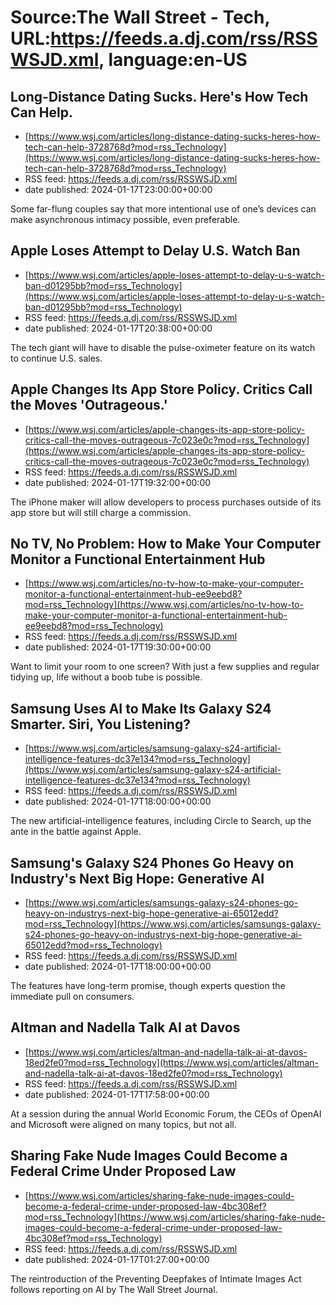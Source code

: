 # Source:The Wall Street - Tech, URL:https://feeds.a.dj.com/rss/RSSWSJD.xml, language:en-US

## Long-Distance Dating Sucks. Here's How Tech Can Help.
 - [https://www.wsj.com/articles/long-distance-dating-sucks-heres-how-tech-can-help-3728768d?mod=rss_Technology](https://www.wsj.com/articles/long-distance-dating-sucks-heres-how-tech-can-help-3728768d?mod=rss_Technology)
 - RSS feed: https://feeds.a.dj.com/rss/RSSWSJD.xml
 - date published: 2024-01-17T23:00:00+00:00

Some far-flung couples say that more intentional use of one’s devices can make asynchronous intimacy possible, even preferable.

## Apple Loses Attempt to Delay U.S. Watch Ban
 - [https://www.wsj.com/articles/apple-loses-attempt-to-delay-u-s-watch-ban-d01295bb?mod=rss_Technology](https://www.wsj.com/articles/apple-loses-attempt-to-delay-u-s-watch-ban-d01295bb?mod=rss_Technology)
 - RSS feed: https://feeds.a.dj.com/rss/RSSWSJD.xml
 - date published: 2024-01-17T20:38:00+00:00

The tech giant will have to disable the pulse-oximeter feature on its watch to continue U.S. sales.

## Apple Changes Its App Store Policy. Critics Call the Moves 'Outrageous.'
 - [https://www.wsj.com/articles/apple-changes-its-app-store-policy-critics-call-the-moves-outrageous-7c023e0c?mod=rss_Technology](https://www.wsj.com/articles/apple-changes-its-app-store-policy-critics-call-the-moves-outrageous-7c023e0c?mod=rss_Technology)
 - RSS feed: https://feeds.a.dj.com/rss/RSSWSJD.xml
 - date published: 2024-01-17T19:32:00+00:00

The iPhone maker will allow developers to process purchases outside of its app store but will still charge a commission.

## No TV, No Problem: How to Make Your Computer Monitor a Functional Entertainment Hub
 - [https://www.wsj.com/articles/no-tv-how-to-make-your-computer-monitor-a-functional-entertainment-hub-ee9eebd8?mod=rss_Technology](https://www.wsj.com/articles/no-tv-how-to-make-your-computer-monitor-a-functional-entertainment-hub-ee9eebd8?mod=rss_Technology)
 - RSS feed: https://feeds.a.dj.com/rss/RSSWSJD.xml
 - date published: 2024-01-17T19:30:00+00:00

Want to limit your room to one screen? With just a few supplies and regular tidying up, life without a boob tube is possible.

## Samsung Uses AI to Make Its Galaxy S24 Smarter. Siri, You Listening?
 - [https://www.wsj.com/articles/samsung-galaxy-s24-artificial-intelligence-features-dc37e134?mod=rss_Technology](https://www.wsj.com/articles/samsung-galaxy-s24-artificial-intelligence-features-dc37e134?mod=rss_Technology)
 - RSS feed: https://feeds.a.dj.com/rss/RSSWSJD.xml
 - date published: 2024-01-17T18:00:00+00:00

The new artificial-intelligence features, including Circle to Search, up the ante in the battle against Apple.

## Samsung's Galaxy S24 Phones Go Heavy on Industry's Next Big Hope: Generative AI
 - [https://www.wsj.com/articles/samsungs-galaxy-s24-phones-go-heavy-on-industrys-next-big-hope-generative-ai-65012edd?mod=rss_Technology](https://www.wsj.com/articles/samsungs-galaxy-s24-phones-go-heavy-on-industrys-next-big-hope-generative-ai-65012edd?mod=rss_Technology)
 - RSS feed: https://feeds.a.dj.com/rss/RSSWSJD.xml
 - date published: 2024-01-17T18:00:00+00:00

The features have long-term promise, though experts question the immediate pull on consumers.

## Altman and Nadella Talk AI at Davos
 - [https://www.wsj.com/articles/altman-and-nadella-talk-ai-at-davos-18ed2fe0?mod=rss_Technology](https://www.wsj.com/articles/altman-and-nadella-talk-ai-at-davos-18ed2fe0?mod=rss_Technology)
 - RSS feed: https://feeds.a.dj.com/rss/RSSWSJD.xml
 - date published: 2024-01-17T17:58:00+00:00

At a session during the annual World Economic Forum, the CEOs of OpenAI and Microsoft were aligned on many topics, but not all.

## Sharing Fake Nude Images Could Become a Federal Crime Under Proposed Law
 - [https://www.wsj.com/articles/sharing-fake-nude-images-could-become-a-federal-crime-under-proposed-law-4bc308ef?mod=rss_Technology](https://www.wsj.com/articles/sharing-fake-nude-images-could-become-a-federal-crime-under-proposed-law-4bc308ef?mod=rss_Technology)
 - RSS feed: https://feeds.a.dj.com/rss/RSSWSJD.xml
 - date published: 2024-01-17T01:27:00+00:00

The reintroduction of the Preventing Deepfakes of Intimate Images Act follows reporting on AI by The Wall Street Journal.

